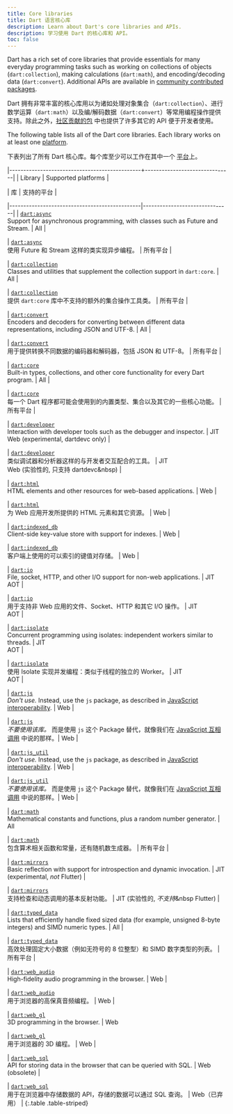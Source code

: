 ```yaml
---
title: Core libraries
title: Dart 语言核心库
description: Learn about Dart's core libraries and APIs.
description: 学习使用 Dart 的核心库和 API。
toc: false
---
```


Dart has a rich set of core libraries that provide essentials for many everyday
programming tasks such as working on collections of objects
(`dart:collection`), making calculations (`dart:math`), and encoding/decoding
data (`dart:convert`). Additional APIs are available in
[community contributed packages](/guides/libraries/useful-libraries).

Dart 拥有非常丰富的核心库用以为诸如处理对象集合（`dart:collection`）、进行数学运算（`dart:math`）以及编/解码数据（`dart:convert`）等常用编程操作提供支持。除此之外，[社区贡献的包](/guides/libraries/useful-libraries) 中也提供了许多其它的 API 便于开发者使用。

The following table lists all of the Dart core libraries.
Each library works on at least one [platform](/platforms).

下表列出了所有 Dart 核心库。每个库至少可以工作在其中一个 [平台](/platforms)上。

<div class="table-wrapper" markdown="1">
|-----------------------------------------------+-------------------------------|
| Library                                       | Supported platforms   |

| 库                                            |        支持的平台       |

|-----------------------------------------------|-------------------------------|
| [`dart:async`][dart-async]              <br> Support for asynchronous programming, with classes such as Future and Stream. | All |

| [`dart:async`][dart-async]              <br> 使用 Future 和 Stream 这样的类实现异步编程。                                       | 所有平台 |

| [`dart:collection`][dart-collection]    <br> Classes and utilities that supplement the collection support in `dart:core`. | All |

| [`dart:collection`][dart-collection]    <br> 提供 `dart:core` 库中不支持的额外的集合操作工具类。                                  | 所有平台 |

| [`dart:convert`][dart-convert]          <br> Encoders and decoders for converting between different data representations, including JSON and UTF-8. | All |

| [`dart:convert`][dart-convert]          <br> 用于提供转换不同数据的编码器和解码器，包括 JSON 和 UTF-8。                            | 所有平台 |

| [`dart:core`][dart-core]                <br> Built-in types, collections, and other core functionality for every Dart program. | All |

| [`dart:core`][dart-core]                <br> 每一个 Dart 程序都可能会使用到的内置类型、集合以及其它的一些核心功能。                   | 所有平台 |

| [`dart:developer`][dart-developer]      <br> Interaction with developer tools such as the debugger and inspector. | JIT<br>Web (experimental, dartdevc&nbsp;only) |

| [`dart:developer`][dart-developer]      <br> 类似调试器和分析器这样的与开发者交互配合的工具。                                      | JIT<br>Web (实验性的, 只支持 dartdevc&nbsp) |

| [`dart:html`][dart-html]                <br> HTML elements and other resources for web-based applications. | Web |

| [`dart:html`][dart-html]                <br> 为 Web 应用开发所提供的 HTML 元素和其它资源。                                       | Web |

| [`dart:indexed_db`][dart-indexed_db]    <br> Client-side key-value store with support for indexes. | Web |

| [`dart:indexed_db`][dart-indexed_db]    <br> 客户端上使用的可以索引的键值对存储。                                                | Web |

| [`dart:io`][dart-io]                    <br> File, socket, HTTP, and other I/O support for non-web applications. | JIT<br>AOT |

| [`dart:io`][dart-io]                    <br> 用于支持非 Web 应用的文件、Socket、HTTP 和其它 I/O 操作。                           | JIT<br>AOT |

| [`dart:isolate`][dart-isolate]          <br> Concurrent programming using isolates: independent workers similar to threads. | JIT<br>AOT |

| [`dart:isolate`][dart-isolate]          <br> 使用 Isolate 实现并发编程：类似于线程的独立的 Worker。                              | JIT<br>AOT |

| [`dart:js`][dart-js]                    <br> _Don't use._ Instead, use the `js` package, as described in [JavaScript interoperability][]. | Web |

| [`dart:js`][dart-js]                    <br> _不要使用该库。_ 而是使用 `js` 这个 Package 替代，就像我们在 [JavaScript 互相调用][JavaScript interoperability] 中说的那样。| Web |

| [`dart:js_util`][dart-js_util]                    <br> _Don't use._ Instead, use the `js` package, as described in [JavaScript interoperability][]. | Web |

| [`dart:js_util`][dart-js_util]          <br> _不要使用该库。_ 而是使用 `js` 这个 Package 替代，就像我们在 [JavaScript 互相调用][JavaScript interoperability] 中说的那样。| Web |

| [`dart:math`][dart-math]                <br> Mathematical constants and functions, plus a random number generator. | All

| [`dart:math`][dart-math]                <br> 包含算术相关函数和常量，还有随机数生成器。                                          | 所有平台 |

| [`dart:mirrors`][dart-mirrors]          <br> Basic reflection with support for introspection and dynamic invocation. | JIT (experimental, _not_&nbsp;Flutter) |

| [`dart:mirrors`][dart-mirrors]          <br> 支持检查和动态调用的基本反射功能。                                                | JIT (实验性的, _不支持_&nbsp Flutter) |

| [`dart:typed_data`][dart-typed_data]    <br> Lists that efficiently handle fixed sized data (for example, unsigned 8-byte integers) and SIMD numeric types. | All |

| [`dart:typed_data`][dart-typed_data]    <br> 高效处理固定大小数据（例如无符号的 8 位整型）和 SIMD 数字类型的列表。                 | 所有平台 |

| [`dart:web_audio`][dart-web_audio]      <br> High-fidelity audio programming in the browser. | Web |

| [`dart:web_audio`][dart-web_audio]      <br> 用于浏览器的高保真音频编程。                                                    | Web |

| [`dart:web_gl`][dart-web_gl]            <br> 3D programming in the browser. | Web

| [`dart:web_gl`][dart-web_gl]            <br> 用于浏览器的 3D 编程。                                                        | Web |

| [`dart:web_sql`][dart-web_sql]          <br> API for storing data in the browser that can be queried with SQL. | Web (obsolete) |

| [`dart:web_sql`][dart-web_sql]          <br> 用于在浏览器中存储数据的 API，存储的数据可以通过 SQL 查询。                         | Web（已弃用） |
{:.table .table-striped}
</div>

[dart-async]: {{site.dart_api}}/{{site.data.pkg-vers.SDK.channel}}/dart-async/dart-async-library.html
[dart-collection]: {{site.dart_api}}/{{site.data.pkg-vers.SDK.channel}}/dart-collection/dart-collection-library.html
[dart-convert]: {{site.dart_api}}/{{site.data.pkg-vers.SDK.channel}}/dart-convert/dart-convert-library.html
[dart-core]: {{site.dart_api}}/{{site.data.pkg-vers.SDK.channel}}/dart-core/dart-core-library.html
[dart-developer]: {{site.dart_api}}/{{site.data.pkg-vers.SDK.channel}}/dart-developer/dart-developer-library.html
[dart-math]: {{site.dart_api}}/{{site.data.pkg-vers.SDK.channel}}/dart-math/dart-math-library.html
[dart-collection]: {{site.dart_api}}/{{site.data.pkg-vers.SDK.channel}}/dart-collection/dart-collection-library.html
[dart-typed_data]: {{site.dart_api}}/{{site.data.pkg-vers.SDK.channel}}/dart-typed_data/dart-typed_data-library.html
[dart-cli]: {{site.dart_api}}/{{site.data.pkg-vers.SDK.channel}}/dart-cli/dart-cli-library.html
[dart-io]: {{site.dart_api}}/{{site.data.pkg-vers.SDK.channel}}/dart-io/dart-io-library.html
[dart-isolate]: {{site.dart_api}}/{{site.data.pkg-vers.SDK.channel}}/dart-isolate/dart-isolate-library.html
[dart-mirrors]: {{site.dart_api}}/{{site.data.pkg-vers.SDK.channel}}/dart-mirrors/dart-mirrors-library.html
[dart-html]: {{site.dart_api}}/{{site.data.pkg-vers.SDK.channel}}/dart-html/dart-html-library.html
[dart-indexed_db]: {{site.dart_api}}/{{site.data.pkg-vers.SDK.channel}}/dart-indexed_db/dart-indexed_db-library.html
[dart-js]: {{site.dart_api}}/{{site.data.pkg-vers.SDK.channel}}/dart-js/dart-js-library.html
[dart-js_util]: {{site.dart_api}}/{{site.data.pkg-vers.SDK.channel}}/dart-js_util/dart-js_util-library.html
[dart-svg]: {{site.dart_api}}/{{site.data.pkg-vers.SDK.channel}}/dart-svg/dart-svg-library.html
[dart-web_audio]: {{site.dart_api}}/{{site.data.pkg-vers.SDK.channel}}/dart-web_audio/dart-web_audio-library.html
[dart-web_gl]: {{site.dart_api}}/{{site.data.pkg-vers.SDK.channel}}/dart-web_gl/dart-web_gl-library.html
[dart-web_sql]: {{site.dart_api}}/{{site.data.pkg-vers.SDK.channel}}/dart-web_sql/dart-web_sql-library.html
[JavaScript interoperability]: /web/js-interop
